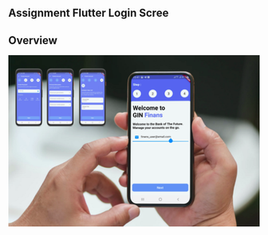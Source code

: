 ## Assignment Flutter Login Scree

## Overview

![overview](https://github.com/achmadkamal/assignment_login_screen/blob/main/images/overview.png?raw=true)
